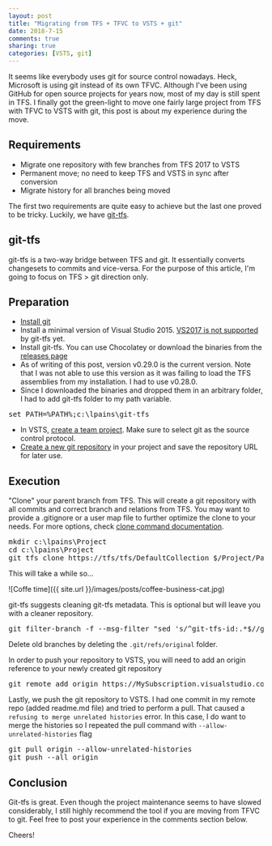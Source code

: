 ```yaml
---
layout: post
title: "Migrating from TFS + TFVC to VSTS + git"
date: 2018-7-15
comments: true
sharing: true
categories: [VSTS, git]
---
```


It seems like everybody uses git for source control nowadays. Heck, Microsoft is using git instead of its own TFVC. Although I've been using GitHub for open source projects for years now, most of my day is still spent in TFS. I finally got the green-light to move one fairly large project from TFS with TFVC to VSTS with git, this post is about my experience during the move.

## Requirements
* Migrate one repository with few branches from TFS 2017 to VSTS
* Permanent move; no need to keep TFS and VSTS in sync after conversion
* Migrate history for all branches being moved

The first two requirements are quite easy to achieve but the last one proved to be tricky. Luckily, we have [git-tfs](https://github.com/git-tfs/git-tfs/).

## git-tfs
git-tfs is a two-way bridge between TFS and git. It essentially converts changesets to commits and vice-versa. For the purpose of this article, I'm going to focus on TFS > git direction only.

## Preparation
* [Install git](https://git-scm.com/downloads)
* Install a minimal version of Visual Studio 2015. [VS2017 is not supported](https://github.com/git-tfs/git-tfs/issues/1054) by git-tfs yet.
* Install git-tfs. You can use Chocolatey or download the binaries from the [releases page](https://github.com/git-tfs/git-tfs/releases)
* As of writing of this post, version v0.29.0 is the current version. Note that I was not able to use this version as it was failing to load the TFS assemblies from my installation. I had to use v0.28.0.
* Since I downloaded the binaries and dropped them in an arbitrary folder, I had to add git-tfs folder to my path variable.

<pre class="brush: ps">
set PATH=%PATH%;c:\lpains\git-tfs
</pre>

* In VSTS, [create a team project](https://docs.microsoft.com/en-us/vsts/organizations/accounts/create-team-project?view=vsts). Make sure to select git as the source control protocol.
* [Create a new git repository](https://docs.microsoft.com/en-us/vsts/git/create-new-repo?view=vsts) in your project and save the repository URL for later use.

## Execution

"Clone" your parent branch from TFS. This will create a git repository with all commits and correct branch and relations from TFS. You may want to provide a .gitignore or a user map file to further optimize the clone to your needs. For more options, check [clone command documentation](https://github.com/git-tfs/git-tfs/blob/master/doc/commands/clone.md).

<pre class="brush: ps">
mkdir c:\lpains\Project
cd c:\lpains\Project
git tfs clone https://tfs/tfs/DefaultCollection $/Project/Path/To/ParentBranch --branches=all
</pre>

This will take a while so...

![Coffe time]({{ site.url }}/images/posts/coffee-business-cat.jpg)

git-tfs suggests cleaning git-tfs metadata. This is optional but will leave you with a cleaner repository.

<pre class="brush: ps">
git filter-branch -f --msg-filter "sed 's/^git-tfs-id:.*$//g'" -- --all
</pre>

Delete old branches by deleting the `.git/refs/original` folder.

In order to push your repository to VSTS, you will need to add an origin reference to your newly created git repository

<pre class="brush: ps">
git remote add origin https://MySubscription.visualstudio.com/MyProject/_git/Repository
</pre>

Lastly, we push the git repository to VSTS. I had one commit in my remote repo (added readme.md file) and tried to perform a pull. That caused a `refusing to merge unrelated histories` error. In this case, I do want to merge the histories so I repeated the pull command with `--allow-unrelated-histories` flag

<pre class="brush: ps">
git pull origin --allow-unrelated-histories
git push --all origin
</pre>

## Conclusion
Git-tfs is great. Even though the project maintenance seems to have slowed considerably, I still highly recommend the tool if you are moving from TFVC to git. Feel free to post your experience in the comments section below.

Cheers!
